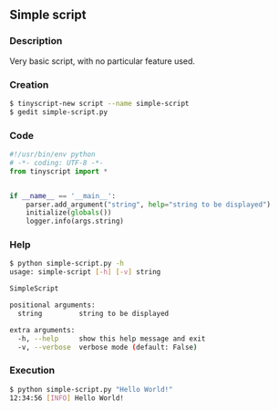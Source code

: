 ## Simple script

### Description

Very basic script, with no particular feature used.

### Creation

```sh
$ tinyscript-new script --name simple-script
$ gedit simple-script.py

```

### Code

```python
#!/usr/bin/env python
# -*- coding: UTF-8 -*-
from tinyscript import *


if __name__ == '__main__':
    parser.add_argument("string", help="string to be displayed")
    initialize(globals())
    logger.info(args.string)
```

### Help

```sh
$ python simple-script.py -h
usage: simple-script [-h] [-v] string

SimpleScript

positional arguments:
  string         string to be displayed

extra arguments:
  -h, --help     show this help message and exit
  -v, --verbose  verbose mode (default: False)

```

### Execution

```sh
$ python simple-script.py "Hello World!"
12:34:56 [INFO] Hello World!

```